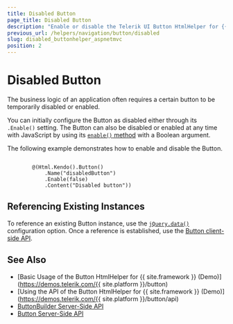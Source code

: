 ```yaml
---
title: Disabled Button
page_title: Disabled Button
description: "Enable or disable the Telerik UI Button HtmlHelper for {{ site.framework }}."
previous_url: /helpers/navigation/button/disabled
slug: disabled_buttonhelper_aspnetmvc
position: 2
---
```


# Disabled Button

The business logic of an application often requires a certain button to be temporarily disabled or enabled.

You can initially configure the Button as disabled either through its `.Enable()` setting. The Button can also be disabled or enabled at any time with JavaScript by using its [`enable()` method](/api/Kendo.Mvc.UI.Fluent/ButtonBuilder#enablesystemboolean) with a Boolean argument. 

The following example demonstrates how to enable and disable the Button.

```Razor

        @(Html.Kendo().Button()
            .Name("disabledButton")
            .Enable(false)
            .Content("Disabled button"))
```

## Referencing Existing Instances

To reference an existing Button instance, use the [`jQuery.data()`](http://api.jquery.com/jQuery.data/) configuration option. Once a reference is established, use the [Button client-side API](https://docs.telerik.com/kendo-ui/api/javascript/ui/button).

## See Also

* [Basic Usage of the Button HtmlHelper for {{ site.framework }} (Demo)](https://demos.telerik.com/{{ site.platform }}/button)
* [Using the API of the Button HtmlHelper for {{ site.framework }} (Demo)](https://demos.telerik.com/{{ site.platform }}/button/api)
* [ButtonBuilder Server-Side API](/api/Kendo.Mvc.UI.Fluent/ButtonBuilder)
* [Button Server-Side API](/api/button)
